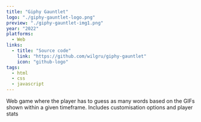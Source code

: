 ```yaml
---
title: "Giphy Gauntlet"
logo: "./giphy-gauntlet-logo.png"
preview: "./giphy-gauntlet-img1.png"
year: "2022"
platforms:
  - Web
links:
  - title: "Source code"
    link: "https://github.com/wilgru/giphy-gauntlet"
    icon: "github-logo"
tags:
  - html
  - css
  - javascript
---
```


Web game where the player has to guess as many words based on the GIFs shown within a given timeframe. Includes customisation options and player stats